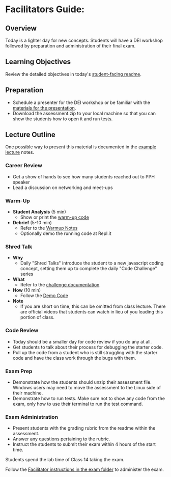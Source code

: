 # Facilitators Guide:

## Overview

Today is a lighter day for new concepts. Students will have a DEI workshop followed by preparation and administration of their final exam.

## Learning Objectives

Review the detailed objectives in today's [student-facing readme](../README.md).

## Preparation

- Schedule a presenter for the DEI workshop or be familiar with the [materials for the presentation](https://codefellows.github.io/common_curriculum/career_coaching/301/facilitator/diversity-equity-inclusion-presentation).
- Download the assessment.zip to your local machine so that you can show the students how to open it and run tests.

## Lecture Outline

One possible way to present this material is documented in the [example lecture](./LECTURE-EXAMPLE.md) notes.

### Career Review

- Get a show of hands to see how many students reached out to PPH speaker
- Lead a discussion on networking and meet-ups

### Warm-Up

- **Student Analysis** (5 min)
  - Show or print the [warm-up code](../warm-up/warm-up.md)
- **Debrief** (5-10 min)
  - Refer to the [Warmup Notes](../warm-up/NOTES.md)
  - Optionally demo the running code at Repl.it

### Shred Talk

- **Why**
  - Daily "Shred Talks" introduce the student to a new javascript coding concept, setting them up to complete the daily "Code Challenge" series
- **What**
  - Refer to the [challenge documentation](../challenges/README.md)
- **How** (10 min)
  - Follow the [Demo Code](../challenges/DEMO.md)
- **Note**
  - If you are short on time, this can be omitted from class lecture. There are official videos that students can watch in lieu of you leading this portion of class.

### Code Review

- Today should be a smaller day for code review if you do any at all.
- Get students to talk about their process for debugging the starter code.
- Pull up the code from a student who is still struggling with the starter code and have the class work through the bugs with them.

### Exam Prep

- Demonstrate how the students should unzip their assessment file. Windows users may need to move the assessment to the Linux side of their machine.
- Demonstrate how to run tests. Make sure not to show any code from the exam, only how to use their terminal to run the test command.

### Exam Administration

- Present students with the grading rubric from the readme within the assessment.
- Answer any questions pertaining to the rubric.
- Instruct the students to submit their exam within 4 hours of the start time.

Students spend the lab time of Class 14 taking the exam.

Follow the [Facilitator instructions in the exam folder](/facilitator/final-exam/FACILITATOR.md) to administer the exam.
